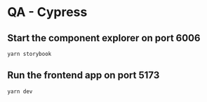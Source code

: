 # QA - Cypress

## Start the component explorer on port 6006
`yarn storybook`

## Run the frontend app on port 5173
`yarn dev`
